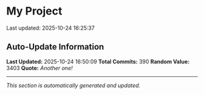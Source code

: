 # My Project


Last updated: 2025-10-24 16:25:37






































































































































































































































































































































































































## Auto-Update Information

**Last Updated:** 2025-10-24 16:50:09
**Total Commits:** 390
**Random Value:** 3403
**Quote:** _Another one!_

---
_This section is automatically generated and updated._
